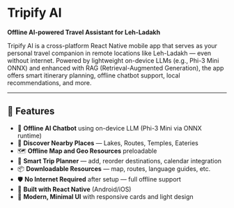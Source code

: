 # Tripify AI
**Offline AI-powered Travel Assistant for Leh-Ladakh**

Tripify AI is a cross-platform React Native mobile app that serves as your personal travel companion in remote locations like Leh-Ladakh — even without internet. Powered by lightweight on-device LLMs (e.g., Phi-3 Mini ONNX) and enhanced with RAG (Retrieval-Augmented Generation), the app offers smart itinerary planning, offline chatbot support, local recommendations, and more.

---

## 🚀 Features

- 🧠 **Offline AI Chatbot** using on-device LLM (Phi-3 Mini via ONNX runtime)
- 📍 **Discover Nearby Places** — Lakes, Routes, Temples, Eateries
- 🗺️ **Offline Map and Geo Resources** preloadable
- 🧳 **Smart Trip Planner** — add, reorder destinations, calendar integration
- 📦 **Downloadable Resources** — map, routes, language guides, etc.
- 🛡️ **No Internet Required** after setup — full offline support
- 📱 **Built with React Native** (Android/iOS)
- 🎨 **Modern, Minimal UI** with responsive cards and light design
